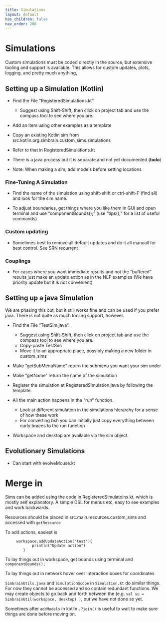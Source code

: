 ```yaml
---
title: Simulations
layout: default
has_children: false
nav_order: 200
---
```


# Simulations 

Custom simulations must be coded directly in the source, but extensive tooling and support is available. This allows for custom updates, plots, logging, and pretty much anything,

## Setting up a Simulation (Kotlin)

* Find the File “RegisteredSimulations.kt”. 
    * Suggest using Shift-Shift, then click on project tab and use the compass tool to see where you are.

* Add an item using other examples as a template

* Copy an existing Kotlin sim from src.kotlin.org.simbrain.custom_sims.simulations

* Refer to that in RegisteredSimulations.kt

* There is a java process but it is separate and not yet documented (**todo**)

* Note: When making a sim, add models before setting locations


### Fine-Tuning A Simulation

* Find the name of the simulation using shift-shift or ctrl-shift-F (find all) and look for the sim name.

* To adjust boundaries, get things where you like them in GUI and open terminal and use “componentBounds();” (use “tips();” for a list of useful commands)

### Custom updating

* Sometimes best to remove all default updates and do it all manuall for best control.  See SRN recurrent

### Couplings

* For cases where you want immediate results and not the “buffered” results just make an update action as in the NLP examples (We have priority update but it is not convenient)

## Setting up a java Simulation 

We are phasing this out, but it still works fine and can be used if you prefer java. There is not quite as much tooling support, however.

* Find the File “TestSim.java”. 
    * Suggest using Shift-Shift, then click on project tab and use the compass tool to see where you are.
    * Copy-paste TestSim
    * Move it to an appropriate place, possibly making a new folder in custom_sims

* Make “getSubMenuName”  return the submenu you want your sim under

* Make “getName” return the name of the simulation

* Register the simulation at RegisteredSimulation.java by following the template.

* All the main action happens in the “run” function.  
    * Look at different simulation in the simulations hierarchy for a sense of how these work
    * For converting bsh you can initially just copy everything between curly braces to the run function

* Workspace and desktop are available via the sim object.

## Evolutionary Simulations

* Can start with evolveMouse.kt

# Merge in

Sims can be added using the code in RegisteredSimulatoins.kt, which is mostly self explanatory. A simple DSL for menus etc, easy to see examples and work backwards.

Resources should be placed in src.main.resources.custom_sims and accessed with `getResource`

To add actions, easiest is
```
     workspace.addUpdateAction("test"){
            println("Update action")
        }
```
To lay things out in workspace, get bounds using terminal and `componentBounds();`

To lay things out in network hover over interaction boxes for coordinates

`SimbrainUtils.java` and `SimulationScope` in `Simulation.kt` do similar things.  For now they cannot be accessed and so contain redundant functions. We may create objects to go back and forth between the (e.g. `val su = SimbrainUtil(workspace, desktop) )`, but we have not done so yet.

Sometimes after `addModels` in kotlin `.?join()` is useful to wait to make sure things are done before moving on.
